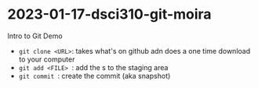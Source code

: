 # 2023-01-17-dsci310-git-moira
Intro to Git Demo 

- `git clone <URL>`: takes what's on github adn does a one time download to your computer 
- `git add <FILE> `: add the <FILE>s to the staging area
- `git commit `: create the commit (aka snapshot)
